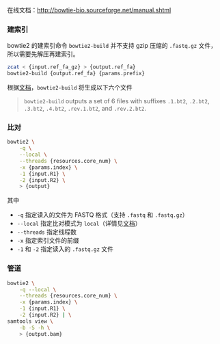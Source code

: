 在线文档：<http://bowtie-bio.sourceforge.net/manual.shtml>
													   
### 建索引

bowtie2 的建索引命令 `bowtie2-build` 并不支持 gzip 压缩的 `.fastq.gz` 文件，所以需要先解压再建索引。

```bash
zcat < {input.ref_fa_gz} > {output.ref_fa}
bowtie2-build {output.ref_fa} {params.prefix}
```

根据[文档](http://bowtie-bio.sourceforge.net/bowtie2/manual.shtml#the-bowtie2-build-indexer)，`bowtie2-build` 将生成以下六个文件

> `bowtie2-build` outputs a set of 6 files with suffixes `.1.bt2`, `.2.bt2`, `.3.bt2`, `.4.bt2`, `.rev.1.bt2`, and `.rev.2.bt2`.

### 比对

```bash
bowtie2 \
    -q \
    --local \
    --threads {resources.core_num} \
    -x {params.index} \
    -1 {input.R1} \
    -2 {input.R2} \
	> {output}
```

其中
- `-q` 指定读入的文件为 FASTQ 格式（支持 `.fastq` 和 `.fastq.gz`）
- `--local` 指定比对模式为 `local`（详情见[文档](http://bowtie-bio.sourceforge.net/bowtie2/manual.shtml#local-alignment-example)）
- `--threads` 指定线程数
- `-x` 指定索引文件的前缀
- `-1` 和 `-2` 指定读入的 `.fastq.gz` 文件

### 管道

```bash
bowtie2 \
    -q --local \
    --threads {resources.core_num} \
    -x {params.index} \
    -1 {input.R1} \
    -2 {input.R2} | \
samtools view \
    -b -S -h \
    > {output.bam}
```